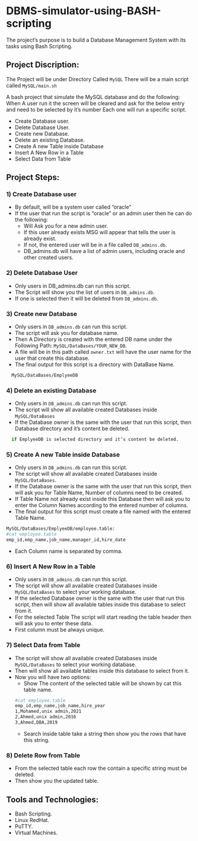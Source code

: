 # DBMS-simulator-using-BASH-scripting

The project’s purpose is to build a Database Management System with its tasks using Bash Scripting.

## Project Discription:

The Project will be under Directory Called ```MySQL```
There will be a main script called ```MySQL/main.sh```

A bash project that simulate the MySQL database and do the following:
When A user run it the screen will be cleared and ask for the below entry and need to be selected by it’s number Each one will run a specific script.
- Create Database user.
- Delete Database User.
- Create new Database.
- Delete an existing Database.
- Create A new Table inside Database
- Insert A New Row in a Table
- Select Data from Table

## Project Steps:

### 1) Create Database user
- By default, will be a system user called “oracle”
- If the user that run the script is “oracle” or an admin user then he can do the following:
  - Will Ask you for a new admin user.
  - If this user already exists MSG will appear that tells the user is already exist.
  - If not, the entered user will be in a file called ```DB_admins.db```.
  - DB_admins.db will have a list of admin users, including oracle and other created users.
  
### 2) Delete Database User
- Only users in DB_admins.db can run this script.
- The Script will show you the list of users in ```DB_admins.db```.
- If one is selected then it will be deleted from ```DB_admins.db```.

### 3) Create new Database
- Only users in ```DB_admins.db``` can run this script.
- The script will ask you for database name.
- Then A Directory is created with the entered DB name under the Following Path: ```MySQL/DataBases/YOUR_NEW_DB```.
- A file will be in this path called ```owner.txt``` will have the user name for the user that create this database.
- The final output for this script is a directory with DataBase Name.
```bash
  MySQL/DataBases/EmplyeeDB
```

### 4) Delete an existing Database
- Only users in ```DB_admins.db``` can run this script.
- The script will show all available created Databases inside ```MySQL/DataBases```
- If the Database owner is the same with the user that run this script, then Database directory and it’s content be deleted.
```bash
  if EmplyeeDB is selected directory and it’s content be deleted.
```

### 5) Create A new Table inside Database
- Only users in ```DB_admins.db``` can run this script.
- The script will show all available created Databases inside ```MySQL/DataBases```.
- If the Database owner is the same with the user that run this script, then will ask you for Table Name, Number of columns need to be created.
- If Table Name not already exist inside this Database then will ask you to enter the Column Names according to the entered number of columns.
- The final output for this script must create a file named with the entered Table Name.
```bash
MySQL/DataBases/EmplyeeDB/employee.table:
#cat employee.table
emp_id,emp_name,job_name,manager_id,hire_date
```
- Each Column name is separated by comma.

### 6) Insert A New Row in a Table
- Only users in ```DB_admins.db``` can run this script.
- The script will show all available created Databases inside ```MySQL/DataBases``` to select your working database.
- If the selected Database owner is the same with the user that run this script, then will show all available tables inside this database to select from it.
- For the selected Table The script will start reading the table header then will ask you to enter these data.
- First column must be always unique.

### 7) Select Data from Table
- The script will show all available created Databases inside ```MySQL/DataBases``` to select your working database.
- Then will show all available tables inside this database to select from it.
- Now you will have two options:
    - Show The content of the selected table will be shown by cat this table name.
    ```bash
    #cat employee.table
    emp_id,emp_name,job_name,hire_year
    1,Mohamed,unix admin,2021
    2,Ahmed,unix admin,2016
    3,Ahmed,DBA,2019
    ```
    - Search inside table take a string then show you the rows that have this string.

### 8) Delete Row from Table
- From the selected table each row the contain a specific string must be deleted.
- Then show you the updated table.


## Tools and Technologies:
- Bash Scripting.
- Linux RedHat.
- PuTTY.
- Virtual Machines.

